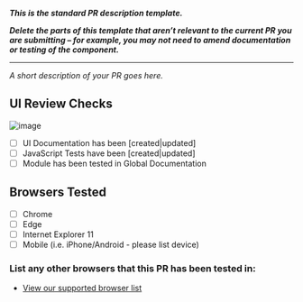 __*This is the standard PR description template.*__

__*Delete the parts of this template that aren’t relevant to the current PR you are submitting – for example, you may not need to amend documentation or testing of the component.*__

---

_A short description of your PR goes here._

## UI Review Checks

![image](https://user-images.githubusercontent.com/805184/35801356-f756b018-0a63-11e8-8ca4-ec045d43c16c.png)

- [ ] UI Documentation has been [created|updated]
- [ ] JavaScript Tests have been [created|updated]
- [ ] Module has been tested in Global Documentation

## Browsers Tested

- [ ] Chrome
- [ ] Edge
- [ ] Internet Explorer 11
- [ ] Mobile (i.e. iPhone/Android - please list device)

### List any other browsers that this PR has been tested in:

- [View our supported browser list](https://fozzie.just-eat.com/documentation/general/browser-support)
